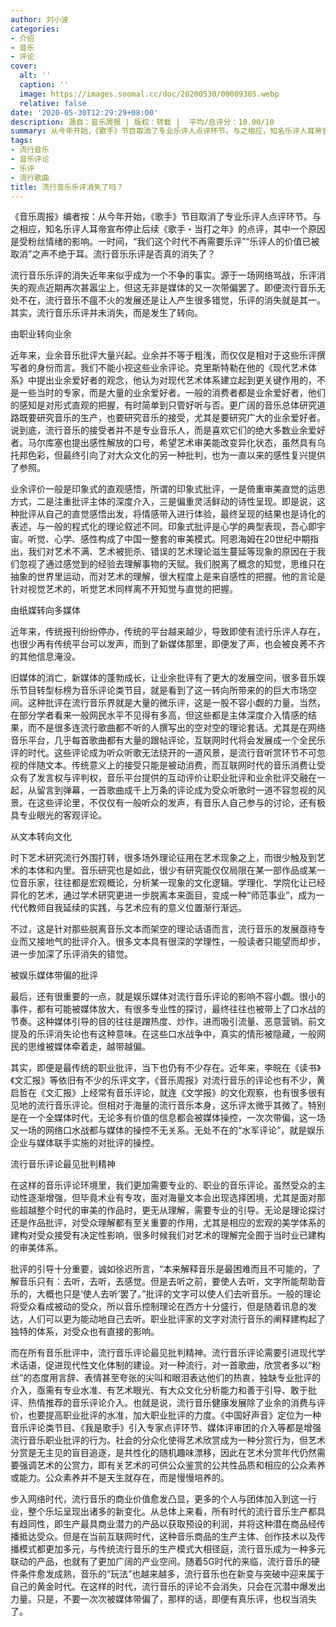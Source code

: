 ```yaml
---
author: 刘小波
categories:
- 介绍
- 音乐
- 评论
cover:
  alt: ''
  caption: ''
  image: https://images.soomal.cc/doc/20200530/00089305.webp
  relative: false
date: '2020-05-30T12:29:29+08:00'
description: 源自：音乐周报 | 版权：转载 |  平均/总评分：10.00/10
summary: 从今年开始，《歌手》节目取消了专业乐评人点评环节。与之相应，知名乐评人耳帝宣布停止后续《歌手・当打之年》的点评，其中一个原因是受粉丝情绪的影响。一时间，“我们这个时代不再需要乐评”“乐评人的价值已被取消”之声不绝于耳。流行音乐乐评是否真的消失了？
tags:
- 流行音乐
- 音乐评论
- 乐评
- 流行歌曲
title: 流行音乐乐评消失了吗？
---
```


《音乐周报》编者按：从今年开始，《歌手》节目取消了专业乐评人点评环节。与之相应，知名乐评人耳帝宣布停止后续《歌手・当打之年》的点评，其中一个原因是受粉丝情绪的影响。一时间，“我们这个时代不再需要乐评”“乐评人的价值已被取消”之声不绝于耳。流行音乐乐评是否真的消失了？


流行音乐乐评的消失近年来似乎成为一个不争的事实。源于一场网络骂战，乐评消失的观点近期再次甚嚣尘上，但这无非是媒体的又一次带偏罢了。即便流行音乐无处不在，流行音乐不瘟不火的发展还是让人产生很多错觉，乐评的消失就是其一。其实，流行音乐乐评并未消失，而是发生了转向。

由职业转向业余

近年来，业余音乐批评大量兴起。业余并不等于粗浅，而仅仅是相对于这些乐评撰写者的身份而言。我们不能小视这些业余评论。克里斯特勒在他的《现代艺术体系》中提出业余爱好者的观念，他认为对现代艺术体系建立起到更关键作用的，不是一些当时的专家，而是大量的业余爱好者。一般的消费者都是业余爱好者，他们的感知是对形式直观的把握，有时简单到只管好听与否。更广阔的音乐总体研究道路既要研究音乐的生产，也要研究音乐的接受，尤其是要研究广大的业余爱好者。说到底，流行音乐的接受者并不是专业音乐人，而是喜欢它们的绝大多数业余爱好者。马尔库塞也提出感性解放的口号，希望艺术审美能改变异化状态，虽然具有乌托邦色彩，但最终引向了对大众文化的另一种批判，也为一直以来的感性复兴提供了参照。

业余评价一般是印象式的直观感悟，所谓的印象式批评，一是倚重审美直觉的运思方式，二是注重批评主体的深度介入，三是偏重灵活鲜动的诗性呈现。即是说，这种批评从自己的直觉感悟出发，将情感带入进行体验，最终呈现的结果也是诗化的表述，与一般的程式化的理论叙述不同。印象式批评是心学的典型表现，吾心即宇宙。听觉、心学、感性构成了中国一整套的审美模式。阿恩海姆在20世纪中期指出，我们对艺术不满、艺术被扼杀、错误的艺术理论滋生蔓延等现象的原因在于我们忽视了通过感觉到的经验去理解事物的天赋。我们脱离了概念的知觉，思维只在抽象的世界里运动，而对艺术的理解，很大程度上是来自感性的把握。他的言论是针对视觉艺术的，听觉艺术同样离不开知觉与直觉的把握。

由纸媒转向多媒体

近年来，传统报刊纷纷停办，传统的平台越来越少，导致即使有流行乐评人存在，也很少再有传统平台可以发声，而到了新媒体那里，即便发了声，也会被良莠不齐的其他信息淹没。

旧媒体的消亡，新媒体的蓬勃成长，让业余批评有了更大的发展空间，很多音乐娱乐节目转型标榜为音乐评论类节目，就是看到了这一转向所带来的的巨大市场空间。这种批评在流行音乐界就是大量的微乐评，这是一股不容小觑的力量。当然，在部分学者看来一般网民水平不见得有多高，但这些都是主体深度介入情感的结果，而不是很多连流行歌曲都不听的人撰写出的空对空的理论套话。尤其是在网络音乐平台，几乎每首歌曲都有大量的跟帖评论，互联网时代将会发展成一个全民乐评的时代。这些评论成为听众听歌无法绕开的一道风景，是流行音听赏环节不可忽视的伴随文本。传统意义上的接受只能是被动消费，而互联网时代的音乐消费让受众有了发言权与评判权，音乐平台提供的互动评价让职业批评和业余批评交融在一起，从留言到弹幕，一首歌曲成千上万条的评论成为受众听歌时一道不容忽视的风景。在这些评论里，不仅仅有一般听众的发声，有音乐人自己参与的讨论，还有极具专业眼光的客观评论。

从文本转向文化

时下艺术研究流行外围打转，很多场外理论征用在艺术现象之上，而很少触及到艺术的本体和内里。音乐研究也是如此，很少有研究能仅仅局限在某一部作品或某一位音乐家，往往都是宏观概论，分析某一现象的文化逻辑。学理化、学院化让已经异化的艺术，通过学术研究更进一步脱离本来面目，变成一种“师范事业”，成为一代代教师自我延续的实践，与艺术应有的意义位置渐行渐远。

不过，这是针对那些脱离音乐文本而架空的理论话语而言，流行音乐的发展亟待专业而又接地气的批评介入。很多文本具有很深的学理性，一般读者只能望而却步，进一步加深了乐评消失的错觉。

被娱乐媒体带偏的批评

最后，还有很重要的一点，就是娱乐媒体对流行音乐评论的影响不容小觑。很小的事件，都有可能被媒体放大，有很多专业性的探讨，最终往往也被带上了口水战的节奏。这种媒体引导的目的往往是蹭热度、炒作，进而吸引流量、恶意营销。前文提及的乐评消失论也有这种意味。在这些口水战争中，真实的情形被隐藏，一般网民的思维被媒体牵着走，越带越偏。

其实，即便是最传统的职业批评，当下也仍有不少存在。近年来，李皖在《读书》《文汇报》等依旧有不少的乐评文字，《音乐周报》对流行音乐的评论也有不少，黄启哲在《文汇报》上经常有音乐评论，就连《文学报》的文化观察，也有很多很有见地的流行音乐评论。但相对于海量的流行音乐本身，这乐评太微乎其微了。特别是在一个全媒体时代，无论多有价值的信息都会被媒体操控，一次次带偏，这一场又一场的网络口水战都与媒体的操控不无关系。无处不在的“水军评论”，就是娱乐企业与媒体联手实施的对批评的操控。

流行音乐评论最见批判精神

在这样的音乐评论环境里，我们更加需要专业的、职业的音乐评论。虽然受众的主动性逐渐增强，但毕竟术业有专攻，面对海量文本会出现选择困境，尤其是面对那些超越整个时代的审美的作品时，更无从理解，需要专业的引导。无论是理论探讨还是作品批评，对受众理解都有至关重要的作用，尤其是相应的宏观的美学体系的建构对受众接受有决定性影响，很多时候我们对艺术的理解完全囿于当时业已建构的审美体系。

批评的引导十分重要，诚如徐迟所言，“本来解释音乐是最困难而且不可能的，了解音乐只有：去听，去听，去感觉。但是去听之前，要使人去听，文字所能帮助音乐的，大概也只是‘使人去听’罢了。”批评的文字可以使人们去听音乐。一般的理论将受众看成被动的受众，所以音乐控制理论在西方十分盛行，但是随着讯息的发达，人们可以更为能动地自己去听。职业批评家的文字对流行音乐的阐释建构起了独特的体系，对受众也有直接的影响。

而在所有音乐批评中，流行音乐评论最见批判精神。流行音乐评论需要引进现代学术话语，促进现代性文化体制的建设。对一种流行，对一首歌曲，欣赏者多以“粉丝”的态度用言辞、表情甚至夸张的尖叫和眼泪表达他们的热衷，独缺专业批评的介入，亟需有专业水准、有艺术眼光、有大众文化分析能力和善于引导、敢于批评、热情推荐的音乐评论介入。也就是说，流行音乐健康发展除了业余的消费与评价，也要提高职业批评的水准，加大职业批评的力度。《中国好声音》定位为一种音乐评论类节目、《我是歌手》引入专家点评环节、媒体评审团的介入等都是增强流行音乐职业批评的行为。社会的分众化使得艺术欣赏成为一种分赏行为，但艺术分赏是无主见的盲目追逐，是共性化的随机趣味漂移，因此在艺术分赏年代仍然需要强调艺术的公赏力，即有关艺术的可供公众鉴赏的公共性品质和相应的公众素养或能力。公众素养并不是天生就存在，而是慢慢培养的。

步入网络时代，流行音乐的商业价值愈发凸显，更多的个人与团体加入到这一行业，整个乐坛呈现出诸多的新变化。从总体上来看，所有时代的流行音乐生产都具有趋同性，即生产最具商业潜力的产品以获取预设的利润，并将这种潜在商品经传播抵达受众。但是在当前互联网时代，这种音乐商品的生产主体、创作技术以及传播模式都更加多元，与传统流行音乐的生产模式大相径庭，流行音乐成为一种多元联动的产品，也就有了更加广阔的产业空间。随着5G时代的来临，流行音乐的硬件条件愈发成熟，音乐的“玩法”也越来越多，流行音乐也在新变与突破中迎来属于自己的黄金时代。在这样的时代，流行音乐的评论不会消失，只会在沉潜中爆发出力量。只是，不要一次次被媒体带偏了，那样的话，即便有真乐评，也权当消失了。
